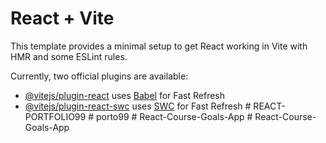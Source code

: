 # React + Vite

This template provides a minimal setup to get React working in Vite with HMR and some ESLint rules.

Currently, two official plugins are available:

- [@vitejs/plugin-react](https://github.com/vitejs/vite-plugin-react/blob/main/packages/plugin-react/README.md) uses [Babel](https://babeljs.io/) for Fast Refresh
- [@vitejs/plugin-react-swc](https://github.com/vitejs/vite-plugin-react-swc) uses [SWC](https://swc.rs/) for Fast Refresh
#   R E A C T - P O R T F O L I O 9 9  
 #   p o r t o 9 9  
 #   R e a c t - C o u r s e - G o a l s - A p p  
 #   R e a c t - C o u r s e - G o a l s - A p p  
 